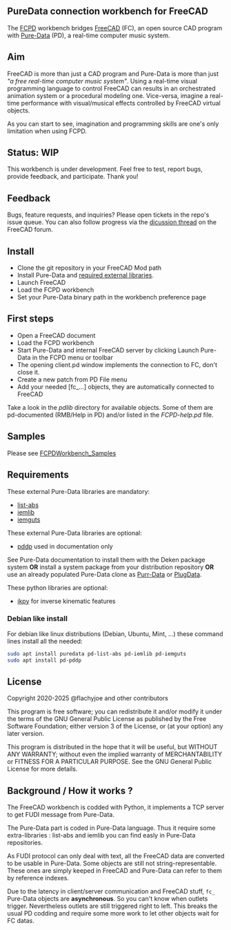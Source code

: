 ## PureData connection workbench for FreeCAD

The [FCPD](https://github.com/FlachyJoe/FCPD) workbench bridges [FreeCAD](https://github.com/FreeCAD/FreeCAD) (FC), an open source CAD program with [Pure-Data](https://github.com/pure-data/pure-data) (PD), a real-time computer music system.

## Aim

FreeCAD is more than just a CAD program and Pure-Data is more than just *"a free real-time computer music system"*.
Using a real-time visual programming language to control FreeCAD can results in an orchestrated animation system or a procedural modeling one. Vice-versa, imagine a real-time performance with visual/musical effects controlled by FreeCAD virtual objects.

As you can start to see, imagination and programming skills are one's only limitation when using FCPD.

## Status: WIP

This workbench is under development. Feel free to test, report bugs, provide feedback, and participate. Thank you!

## Feedback

Bugs, feature requests, and inquiries? Please open tickets in the repo's issue queue. You can also follow progress via the [dicussion thread](https://forum.freecadweb.org/viewtopic.php?f=24&t=51429) on the FreeCAD forum.

## Install

 * Clone the git repository in your FreeCAD Mod path
 * Install Pure-Data and [required external libraries](#Requirements).
 * Launch FreeCAD
 * Load the FCPD workbench
 * Set your Pure-Data binary path in the workbench preference page

## First steps

 * Open a FreeCAD document
 * Load the FCPD workbench
 * Start Pure-Data and internal FreeCAD server by clicking Launch Pure-Data in the FCPD menu or toolbar
 * The opening client.pd window implements the connection to FC, don't close it.
 * Create a new patch from PD File menu
 * Add your needed [fc_…] objects, they are automatically connected to FreeCAD

Take a look in the *pdlib* directory for available objects. Some of them are pd-documented (RMB/Help in PD) and/or listed in the *FCPD-help.pd* file.

## Samples

Please see [FCPDWorkbench_Samples](https://github.com/FlachyJoe/FCPDWorkbench_Samples)

## Requirements

These external Pure-Data libraries are mandatory:
* [list-abs](https://puredata.info/downloads/list-abs)
* [iemlib](https://puredata.info/downloads/iemlib)
* [iemguts](https://puredata.info/downloads/iemguts)

These external Pure-Data libraries are optional:
* [pddp](https://puredata.info/downloads/pddp) used in documentation only


See Pure-Data documentation to install them with the Deken package system
**OR** install a system package from your distribution repository
**OR** use an already populated Pure-Data clone as [Purr-Data](http://l2ork.music.vt.edu/main/make-your-own-l2ork/software/) or [PlugData](https://plugdata.org/).

These python libraries are optional:
* [ikpy](https://github.com/Phylliade/ikpy) for inverse kinematic features

### Debian like install

For debian like linux distributions (Debian, Ubuntu, Mint, …) these command lines install all the needed:
```bash
sudo apt install puredata pd-list-abs pd-iemlib pd-iemguts
sudo apt install pd-pddp
```

## License

Copyright 2020-2025 @flachyjoe and other contributors

This program is free software; you can redistribute it and/or modify
it under the terms of the GNU General Public License as published by
the Free Software Foundation; either version 3 of the License, or
(at your option) any later version.

This program is distributed in the hope that it will be useful,
but WITHOUT ANY WARRANTY; without even the implied warranty of
MERCHANTABILITY or FITNESS FOR A PARTICULAR PURPOSE.  See the
GNU General Public License for more details.

## Background / How it works ?

The FreeCAD workbench is codded with Python, it implements a TCP server to get FUDI message from Pure-Data.

The Pure-Data part is coded in Pure-Data language. Thus it require some extra-libraries : list-abs and iemlib you can find easly in Pure-Data repositories.

As FUDI protocol can only deal with text, all the FreeCAD data are converted to be usable in Pure-Data. Some objects are still not string-representable. These ones are simply keeped in FreeCAD and Pure-Data can refer to them by reference indexes.

Due to the latency in client/server communication and FreeCAD stuff, `fc_` Pure-Data objects are **asynchronous**. So you can't know when outlets trigger. Nevertheless outlets are still triggered right to left.
This breaks the usual PD codding and require some more work to let other objects wait for FC datas.
